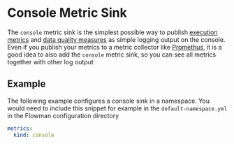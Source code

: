 # Console Metric Sink

The `console` metric sink is the simplest possible way to publish [execution metrics](../../cookbook/execution-metrics.md) and 
[data quality measures](../../cookbook/data-quality.md) as simple logging output on the console. Even if you
publish your metrics to a metric collector like [Promethus](prometheus.md), it is a good idea to also add the 
`console` metric sink, so you can see all metrics together with other log output


## Example
The following example configures a console sink in a namespace. You would need to include this snippet
for example in the `default-namespace.yml` in the Flowman configuration directory

```yaml
metrics:
  kind: console
```
